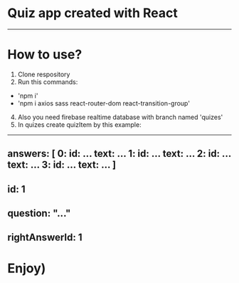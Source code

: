 # Quiz app created with React
---------------------
# How to use?
1. Clone respository
2. Run this commands:
*  'npm i'
*  'npm i axios sass react-router-dom react-transition-group'
4. Also you need firebase realtime database with branch named 'quizes'
5. In quizes create quizItem by this example:
---
  answers: [
      0: id: ...  text: ... 
      1: id: ...  text: ... 
      2: id: ...  text: ... 
      3: id: ...  text: ... 
  ]
  ---
  id: 1
  ---
  question: "..."
  ---
  rightAnswerId: 1
---
# Enjoy)
